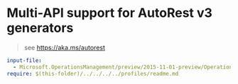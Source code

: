 # Multi-API support for AutoRest v3 generators

> see https://aka.ms/autorest

``` yaml $(enable-multi-api)
input-file:
  - Microsoft.OperationsManagement/preview/2015-11-01-preview/OperationsManagement.json
require: $(this-folder)/../../../../profiles/readme.md
```
